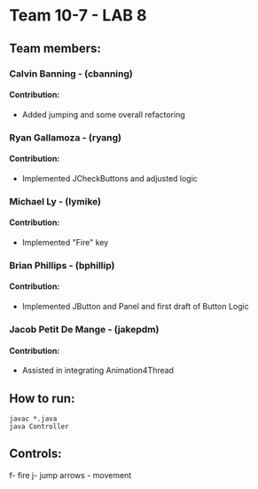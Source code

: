 # Team 10-7 - LAB 8

## Team members:


### Calvin Banning - (cbanning)
#### Contribution:
* Added jumping and some overall refactoring

### Ryan Gallamoza - (ryang)
#### Contribution:
* Implemented JCheckButtons and adjusted logic

### Michael Ly - (lymike)
#### Contribution:
* Implemented "Fire" key

### Brian Phillips - (bphillip)
#### Contribution:
* Implemented JButton and Panel and first draft of Button Logic

### Jacob Petit De Mange - (jakepdm)
#### Contribution:
* Assisted in integrating Animation4Thread


## How to run:
```
javac *.java
java Controller
```
## Controls:
f- fire
j- jump
arrows - movement